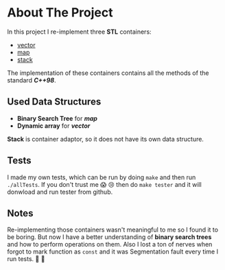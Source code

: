 # About The Project
In this project I re-implement three **STL** containers:
- [vector](http://www.cplusplus.com/reference/vector/vector/)
- [map](http://www.cplusplus.com/reference/map/map/)
- [stack](http://www.cplusplus.com/reference/stack/stack/)

The implementation of these containers contains all the methods of the standard ***C++98***.

## Used Data Structures
- **Binary Search Tree** for ***map***
- **Dynamic array** for ***vector***

**Stack** is container adaptor, so it does not have its own data structure.

## Tests
I made my own tests, which can be run by doing `make` and then run `./allTests`.
If you don't trust me :scream: :cry: then do `make tester` and it will donwload and run tester from github.

## Notes
Re-implementing those containers wasn't meaningful to me so I found it to be boring. But now I have a better understanding of **binary search trees** and how to perform operations on them. Also I lost a ton of nerves when forgot to mark function as `const` and it was Segmentation fault every time I run tests. :smiling_face_with_tear: :exploding_head: